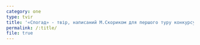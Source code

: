 ```yaml
---
category: one
type: tvir
title: '«Спогад» - твір, написаний М.Скориком для першого туру конкурсу'
permalink: /:title/
file: true
---
```


